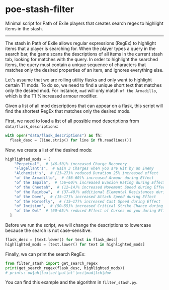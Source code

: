# poe-stash-filter
Minimal script for Path of Exile players that creates search regex to highlight items in the stash.

---

The stash in Path of Exile allows regular expressions (RegEx) to highlight items that a player is searching for. 
When the player types a query in the search bar, the game scans the descriptions of all items in the current stash tab, looking for matches with the query. 
In order to highlight the searched items, the query must contain a unique sequence of characters that matches only the desired properties of an item, and ignores everything else.

Let's assume that we are rolling utility flasks and only want to highlight certain T1 mods. 
To do so, we need to find a unique short text that matches only the desired mod.
For instance, `mad` will only match `of the Armadillo`, which is the T1 %increased armour modifier.

Given a list of all mod descriptions that can appear on a flask, this script will find the shortest RegEx that matches only the desired mods.

First, we need to load a list of all possible mod descriptions from `data/flask_descriptions`:

```python
with open("data/flask_descriptions") as fh:
  flask_desc = [line.strip() for line in fh.readlines()]
```

Now, we create a list of the desired mods:

```python
highlighted_mods = [
    "Perpetual",  # (46–50)% increased Charge Recovery
    "Flagellant's",  # Gain 3 Charges when you are Hit by an Enemy
    "Alchemist's",  # (23–27)% reduced Duration 25% increased effect
    "of the Armadillo",  # (56–60)% increased Armour during Effect
    "of the Impala",  # (56–60)% increased Evasion Rating during Effect
    "of the Cheetah",  # (12–14)% increased Movement Speed during Effect
    "of the Rainbow",  # (37–40)% additional Elemental Resistances during Effect
    "of the Dove",  # (15–17)% increased Attack Speed during Effect
    "of the Horsefly",  # (15–17)% increased Cast Speed during Effect
    "of Incision",  # (50–55)% increased Critical Strike Chance during Effect
    "of the Owl"  # (60–65)% reduced Effect of Curses on you during Effect
  ]
```

Before we run the script, we will change the descriptions to lowercase because the search is not case-sensitive.

```python
flask_desc = [text.lower() for text in flask_desc]
highlighted_mods = [text.lower() for text in highlighted_mods]
```

Finally, we can print the search RegEx:

```python
from filter_stash import get_search_regex
print(get_search_regex(flask_desc, highlighted_mods))
# prints: ow|ah|tua|sef|pal|nt'|nci|mad|lch|dov
```

You can find this example and the algorithm in `filter_stash.py`.
